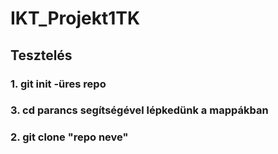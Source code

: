 # IKT_Projekt1TK
## Tesztelés
### 1. git init -üres repo
### 3. <b>cd</b> parancs segítségével  lépkedünk a mappákban
### 2. git clone "repo neve"